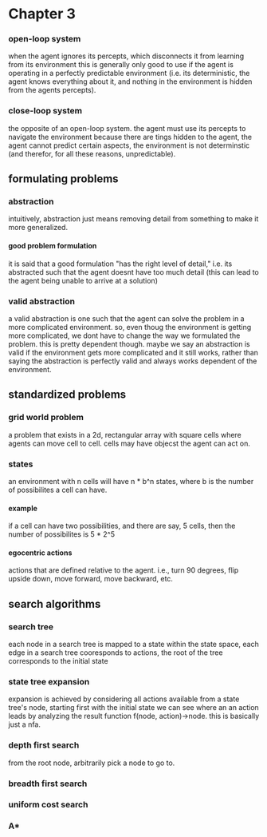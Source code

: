 # Chapter 3

### open-loop system

when the agent ignores its percepts, which disconnects it from learning from its environment
this is generally only good to use if the agent is operating in a perfectly predictable environment (i.e. its deterministic, the agent knows everything about it, and nothing in the environment is hidden from the agents percepts).

### close-loop system

the opposite of an open-loop system. 
the agent must use its percepts to navigate the environment because there are tings hidden to the agent, the agent cannot predict certain aspects, the environment is not determinstic (and therefor, for all these reasons, unpredictable).

## formulating problems

### abstraction

intuitively, abstraction just means removing detail from something to make it more generalized.

#### good problem formulation

it is said that a good formulation "has the right level of detail," i.e. its abstracted such that the agent doesnt have too much detail (this can lead to the agent being unable to arrive at a solution)

### valid abstraction

a valid abstraction is one such that the agent can solve the problem in a more complicated environment.
so, even thoug the environment is getting more complicated, we dont have to change the way  we formulated the problem.
this is pretty dependent though. maybe we say an abstraction is valid if the environment gets more complicated and it still works, rather than saying the abstraction is perfectly valid and always works dependent of the environment.

## standardized problems

### grid world problem

a problem that exists in a 2d, rectangular array with square cells where agents can move cell to cell.
cells may have objecst the agent can act on.

### states

an environment with n cells will have n * b^n states,
where b is the number of possibilites a cell can have.

#### example

if a cell can have two possibilities, and there are say, 5 cells, then the number of possibilites is 5 * 2^5

#### egocentric actions

actions that are defined relative to the agent. i.e., turn 90 degrees, flip upside down, move forward, move backward,  etc.

## search algorithms

### search tree

each node in a search tree is mapped to a state within the state space, 
each edge in a search tree cooresponds to actions,
the root of the tree corresponds to the initial state

### state tree expansion

expansion is achieved by considering all actions available from a state tree's node, starting first with the initial state
we can see where an an action leads by analyzing the result function f(node, action)->node.
this is basically just a nfa.

### depth first search

from the root node, arbitrarily pick a node to go to.


### breadth first search
### uniform cost search
### A*
